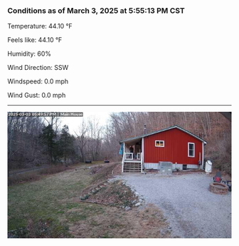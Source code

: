 ### Conditions as of March 3, 2025 at 5:55:13 PM CST 

Temperature: 44.10 &deg;F

Feels like: 44.10 &deg;F

Humidity: 60%

Wind Direction: SSW

Windspeed: 0.0 mph

Wind Gust: 0.0 mph

---

<img src="./images/latest.jpeg"/>

